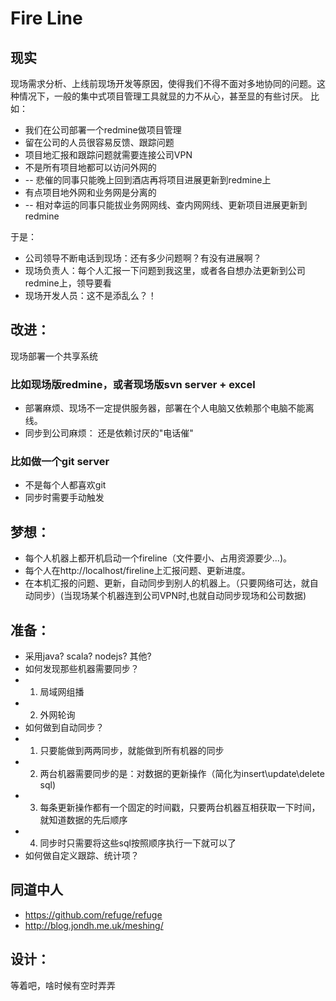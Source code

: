 # Fire Line


## 现实
现场需求分析、上线前现场开发等原因，使得我们不得不面对多地协同的问题。这种情况下，一般的集中式项目管理工具就显的力不从心，甚至显的有些讨厌。
比如：

* 我们在公司部署一个redmine做项目管理
* 留在公司的人员很容易反馈、跟踪问题
* 项目地汇报和跟踪问题就需要连接公司VPN
* 不是所有项目地都可以访问外网的
* -- 悲催的同事只能晚上回到酒店再将项目进展更新到redmine上
* 有点项目地外网和业务网是分离的
* -- 相对幸运的同事只能拔业务网网线、查内网网线、更新项目进展更新到redmine
	
于是：

* 公司领导不断电话到现场：还有多少问题啊？有没有进展啊？
* 现场负责人：每个人汇报一下问题到我这里，或者各自想办法更新到公司redmine上，领导要看
* 现场开发人员：这不是添乱么？！


## 改进：
现场部署一个共享系统

### 比如现场版redmine，或者现场版svn server + excel 
* 部署麻烦、现场不一定提供服务器，部署在个人电脑又依赖那个电脑不能离线。
* 同步到公司麻烦： 还是依赖讨厌的"电话催"

### 比如做一个git server
* 不是每个人都喜欢git
* 同步时需要手动触发

## 梦想：
* 每个人机器上都开机启动一个fireline（文件要小、占用资源要少...)。
* 每个人在http://localhost/fireline上汇报问题、更新进度。
* 在本机汇报的问题、更新，自动同步到别人的机器上。（只要网络可达，就自动同步）(当现场某个机器连到公司VPN时,也就自动同步现场和公司数据)
	
## 准备：
* 采用java? scala? nodejs? 其他?
* 如何发现那些机器需要同步？
* 1.  局域网组播
* 2.  外网轮询
* 如何做到自动同步？ 
* 1. 只要能做到两两同步，就能做到所有机器的同步
* 2. 两台机器需要同步的是：对数据的更新操作（简化为insert\update\delete sql)
* 3. 每条更新操作都有一个固定的时间戳，只要两台机器互相获取一下时间，就知道数据的先后顺序
* 4. 同步时只需要将这些sql按照顺序执行一下就可以了
* 如何做自定义跟踪、统计项？

## 同道中人
* https://github.com/refuge/refuge
* http://blog.jondh.me.uk/meshing/
## 设计：
等着吧，啥时候有空时弄弄

